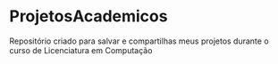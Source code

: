 # ProjetosAcademicos
 Repositório criado para salvar e compartilhas meus projetos durante o curso de Licenciatura em Computação
